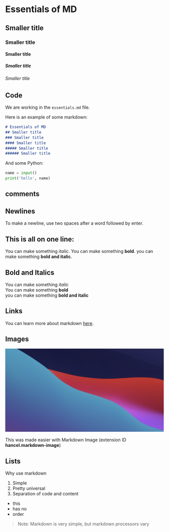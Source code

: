 # Essentials of MD
## Smaller title
### Smaller title
#### Smaller title
##### Smaller title
###### Smaller title

## Code

We are working in the `essentials.md` file.

Here is an example of some markdown:

```markdown
# Essentials of MD
## Smaller title
### Smaller title
#### Smaller title
##### Smaller title
###### Smaller title
```

And some Python:

```python
name = input()
print('hello', name)
```

## comments

[This is a comment that will be hidden.]: #

<!---
Here is another example. We are using HTML in our md. 
-->


## Newlines

To make a newline, use two spaces after a word followed by enter. 

## This is all on one line:
You can make something *italic*.
You can make something **bold**.
you can make something **bold and italic**.


## Bold and Italics

You can make something *italic*  
You can make something **bold**  
you can make something **bold and italic**  

## Links

You can learn more about markdown [here](https://www.markdownguide.org/basic-syntax/). 

## Images

![desktop](../../static/img/desktop.png)


This was made easier with Markdown Image (extension ID **hancel.markdown-image**)

## Lists

Why use markdown
1. Simple
1. Pretty universal
1. Separation of code and content

- this
- has no
- order

> Note: Markdown is very simple, but markdown processors vary